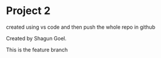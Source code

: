 # Project 2 
 created using vs code and then push the whole repo in github

 Created by Shagun Goel.
 
 This is the feature branch